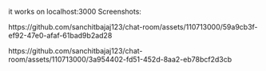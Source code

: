 it works on localhost:3000 
Screenshots:
<p>
https://github.com/sanchitbajaj123/chat-room/assets/110713000/59a9cb3f-ef92-47e0-afaf-61bad9b2ad28
</p>

<p>
https://github.com/sanchitbajaj123/chat-room/assets/110713000/3a954402-fd51-452d-8aa2-eb78bcf2d3cb
</p>
